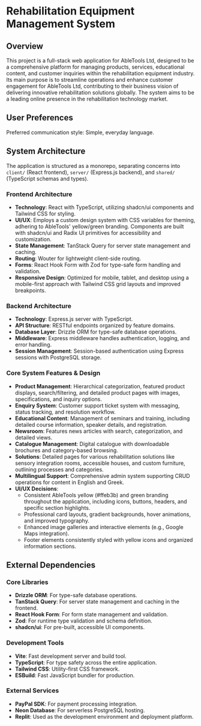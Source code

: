 # Rehabilitation Equipment Management System

## Overview
This project is a full-stack web application for AbleTools Ltd, designed to be a comprehensive platform for managing products, services, educational content, and customer inquiries within the rehabilitation equipment industry. Its main purpose is to streamline operations and enhance customer engagement for AbleTools Ltd, contributing to their business vision of delivering innovative rehabilitation solutions globally. The system aims to be a leading online presence in the rehabilitation technology market.

## User Preferences
Preferred communication style: Simple, everyday language.

## System Architecture
The application is structured as a monorepo, separating concerns into `client/` (React frontend), `server/` (Express.js backend), and `shared/` (TypeScript schemas and types).

### Frontend Architecture
- **Technology**: React with TypeScript, utilizing shadcn/ui components and Tailwind CSS for styling.
- **UI/UX**: Employs a custom design system with CSS variables for theming, adhering to AbleTools' yellow/green branding. Components are built with shadcn/ui and Radix UI primitives for accessibility and customization.
- **State Management**: TanStack Query for server state management and caching.
- **Routing**: Wouter for lightweight client-side routing.
- **Forms**: React Hook Form with Zod for type-safe form handling and validation.
- **Responsive Design**: Optimized for mobile, tablet, and desktop using a mobile-first approach with Tailwind CSS grid layouts and improved breakpoints.

### Backend Architecture
- **Technology**: Express.js server with TypeScript.
- **API Structure**: RESTful endpoints organized by feature domains.
- **Database Layer**: Drizzle ORM for type-safe database operations.
- **Middleware**: Express middleware handles authentication, logging, and error handling.
- **Session Management**: Session-based authentication using Express sessions with PostgreSQL storage.

### Core System Features & Design
- **Product Management**: Hierarchical categorization, featured product displays, search/filtering, and detailed product pages with images, specifications, and inquiry options.
- **Enquiry System**: Customer support ticket system with messaging, status tracking, and resolution workflow.
- **Educational Content**: Management of seminars and training, including detailed course information, speaker details, and registration.
- **Newsroom**: Features news articles with search, categorization, and detailed views.
- **Catalogue Management**: Digital catalogue with downloadable brochures and category-based browsing.
- **Solutions**: Detailed pages for various rehabilitation solutions like sensory integration rooms, accessible houses, and custom furniture, outlining processes and categories.
- **Multilingual Support**: Comprehensive admin system supporting CRUD operations for content in English and Greek.
- **UI/UX Decisions**:
    - Consistent AbleTools yellow (#ffeb3b) and green branding throughout the application, including icons, buttons, headers, and specific section highlights.
    - Professional card layouts, gradient backgrounds, hover animations, and improved typography.
    - Enhanced image galleries and interactive elements (e.g., Google Maps integration).
    - Footer elements consistently styled with yellow icons and organized information sections.

## External Dependencies

### Core Libraries
- **Drizzle ORM**: For type-safe database operations.
- **TanStack Query**: For server state management and caching in the frontend.
- **React Hook Form**: For form state management and validation.
- **Zod**: For runtime type validation and schema definition.
- **shadcn/ui**: For pre-built, accessible UI components.

### Development Tools
- **Vite**: Fast development server and build tool.
- **TypeScript**: For type safety across the entire application.
- **Tailwind CSS**: Utility-first CSS framework.
- **ESBuild**: Fast JavaScript bundler for production.

### External Services
- **PayPal SDK**: For payment processing integration.
- **Neon Database**: For serverless PostgreSQL hosting.
- **Replit**: Used as the development environment and deployment platform.